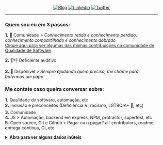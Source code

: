 <p align="center">
<a href="https://dev.to/paulogoncalvesbh"><img alt="Blog" src="https://img.shields.io/badge/-DEV.to-000?style=for-the-badge&logo=dev.to&logoColor=white"></a> 
<a href="https://www.linkedin.com/in/paulo-goncalves"><img alt="Linkedin" src="https://img.shields.io/badge/-LinkedIn-blue?style=for-the-badge&logo=Linkedin&logoColor=white"></a>
<a href="https://twitter.com/paulorgoncalves"><img alt="Twitter" src="https://img.shields.io/badge/-Twitter-1ca0f1?style=for-the-badge&labelColor=1ca0f1&logo=twitter&logoColor=white"></a>
</p>

---

### Quem sou eu em 3 passos:

**1.** 💉 Comunidade > _Conhecimento retido é conhecimento perdido, conhecimento compartilhado é conhecimento dobrado_<br>
[Clique aqui para ver algumas das minhas contribuições na comunidade de Qualidade de Software](https://gist.github.com/PauloGoncalvesBH/b44805191f49558edbd6723a1f625d0f)

**2.** 👂👎 Deficiente auditivo 

**3.** 💬 Disponível > _Sempre ajudando quem precisa, me chame para batermos um papo_

### Me contate caso queira conversar sobre:
**1.** Qualidade de software, automação, etc<br>
**2.** Inclusão e preconceitos (Deficiência ♿, racismo, LGTBQIA+ 🌈, etc)<br>
**3.** Comunidade<br>
**4.** JS > Automação, backend em express, NPM, protractor, supertest, etc<br>
**5.** Open source, Git e Github > Pagar ou n pagar? all-contributors, readme, entrega contínua, CI, etc


<details><summary><b>Abra para ver alguns dados inúteis</b></summary>
<img alt="" src="https://github-readme-stats.vercel.app/api?username=paulogoncalvesbh&show_icons=true&hide_border=true&hide_rank=true&hide_title=true&icon_color=ff0000">
</details>


<!--
**PauloGoncalvesBH/PauloGoncalvesBH** is a ✨ _special_ ✨ repository because its `README.md` (this file) appears on your GitHub profile.

Here are some ideas to get you started:

- 🔭 I’m currently working on ...
- 🌱 I’m currently learning ...
- 👯 I’m looking to collaborate on ...
- 🤔 I’m looking for help with ...
- 💬 Ask me about ...
- 📫 How to reach me: ...
- 😄 Pronouns: ...
- ⚡ Fun fact: ...
-->
